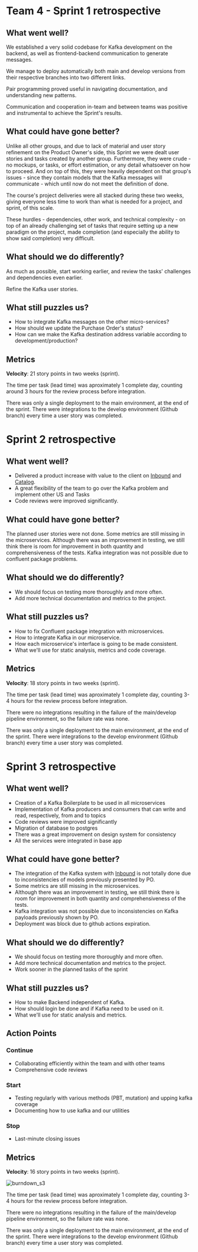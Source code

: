 # Team 4 - Sprint 1 retrospective

## What went well?

We established a very solid codebase for Kafka development on the backend, as well as frontend-backend communication to generate messages.

We manage to deploy automatically both main and develop versions from their respective branches into two different links.

Pair programming proved useful in navigating documentation, and understanding new patterns.

Communication and cooperation in-team and between teams was positive and instrumental to achieve the Sprint's results.

## What could have gone better?

Unlike all other groups, and due to lack of material and user story refinement on the Product Owner's side, this Sprint we were dealt user stories and tasks created by another group.
Furthermore, they were crude - no mockups, or tasks, or effort estimation, or any detail whatsoever on how to proceed.
And on top of this, they were heavily dependent on that group's issues - since they contain models that the Kafka messages will communicate - which until now do not meet the definition of done.

The course's project deliveries were all stacked during these two weeks, giving everyone less time to work than what is needed for a project, and sprint, of this scale.

These hurdles - dependencies, other work, and technical complexity - on top of an already challenging set of tasks that require setting up a new paradigm on the project, made completion (and especially the ability to show said completion) very difficult.


## What should we do differently?

As much as possible, start working earlier, and review the tasks' challenges and dependencies even earlier.

Refine the Kafka user stories.

## What still puzzles us?

- How to integrate Kafka messages on the other micro-services?
- How should we update the Purchase Order's status?
- How can we make the Kafka destination address variable according to development/production?

## Metrics

**Velocity**: 21 story points in two weeks (sprint).

The time per task (lead time) was aproximately 1 complete day, counting around 3 hours for the review process before integration.

There was only a single deployment to the main environment, at the end of the sprint. There were integrations to the
develop environment (Github branch) every time a user story was completed.


# Sprint 2 retrospective

## What went well?

- Delivered a product increase with value to the client on [Inbound](https://github.com/FEUP-MEIC-DS-2022-1MEIC01/inbound) and [Catalog](https://github.com/FEUP-MEIC-DS-2022-1MEIC01/catalog).
- A great flexibility of the team to go over the Kafka problem and implement other US and Tasks
- Code reviews were improved significantly.

## What could have gone better?

The planned user stories were not done.
Some metrics are still missing in the microservices.
Although there was an improvement in testing, we still think there is room for improvement in both quantity and comprehensiveness of the tests.
Kafka integration was not possible due to confluent package problems.

## What should we do differently?

- We should focus on testing more thoroughly and more often.
- Add more technical documentation and metrics to the project.

## What still puzzles us?

- How to fix Confluent package integration with microservices.
- How to integrate Kafka in our microservice.
- How each microservice's interface is going to be made consistent.
- What we'll use for static analysis, metrics and code coverage.

## Metrics

**Velocity**: 18 story points in two weeks (sprint).

The time per task (lead time) was aproximately 1 complete day, counting 3-4 hours for the review process before integration.

There were no integrations resulting in the failure of the main/develop pipeline environment, so the failure rate
was none.

There was only a single deployment to the main environment, at the end of the sprint. There were integrations to the
develop environment (Github branch) every time a user story was completed.


# Sprint 3 retrospective

## What went well?

- Creation of a Kafka Boilerplate to be used in all microservices
- Implementation of Kafka producers and consumers that can write and read, respectively, from and to topics 
- Code reviews were improved significantly
- Migration of database to postgres
- There was a great improvement on design system for consistency
- All the services were integrated in base app

## What could have gone better?

- The integration of the Kafka system with [Inbound](https://github.com/FEUP-MEIC-DS-2022-1MEIC01/inbound) is not totally done
due to inconsistencies of models previously presented by PO. 
- Some metrics are still missing in the microservices.
- Although there was an improvement in testing, we still think there is room for improvement in both quantity and comprehensiveness of the tests.
- Kafka integration was not possible due to inconsistencies on Kafka payloads previously shown by PO.
- Deployment was block due to github actions expiration.

## What should we do differently?

- We should focus on testing more thoroughly and more often.
- Add more technical documentation and metrics to the project.
- Work sooner in the planned tasks of the sprint

## What still puzzles us?

- How to make Backend independent of Kafka.
- How should login be done and if Kafka need to be used on it.
- What we'll use for static analysis and metrics.

## Action Points

### Continue

-  Collaborating efficiently within the team and with other teams
-  Comprehensive code reviews

### Start

- Testing regularly with various methods (PBT, mutation) and upping kafka coverage
- Documenting how to use kafka and our utilities

### Stop

- Last-minute closing issues

## Metrics

**Velocity**: 16 story points in two weeks (sprint).

![burndown_s3](https://github.com/FEUP-MEIC-DS-2022-1MEIC01/base-app/blob/feature/docs/docs/images/burndown/sprint3/team4.png)

The time per task (lead time) was aproximately 1 complete day, counting 3-4 hours for the review process before integration.

There were no integrations resulting in the failure of the main/develop pipeline environment, so the failure rate
was none.

There was only a single deployment to the main environment, at the end of the sprint. There were integrations to the
develop environment (Github branch) every time a user story was completed.
